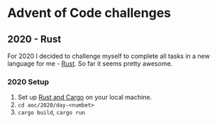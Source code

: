 # Advent of Code challenges
## 2020 - Rust
For 2020 I decided to challenge myself to complete all tasks in a new language for me - [Rust](https://www.rust-lang.org/learn/get-started). So far it seems pretty awesome.

### 2020 Setup 
1. Set up [Rust and Cargo](https://www.rust-lang.org/learn/get-started#platform-instructions-win) on your local machine.
2. ```cd aoc/2020/day-<numbet>```
3. ```cargo build```, ```cargo run```